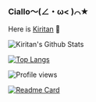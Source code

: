 ### Ciallo～(∠・ω< )⌒★
Here is  [Kiritan](https://github.com/KiritanTakechi) 👋

![Kiritan's Github Stats](https://github-readme-stats.vercel.app/api?username=KiritanTakechi&hide=issues&hide_title=true&include_all_commits=true&show_icons=true&theme=highcontrast&bg_color=30,e96443,904e95)

[![Top Langs](https://github-readme-stats.vercel.app/api/top-langs/?username=KiritanTakechi&layout=compact&theme=radical)](https://github.com/Your_Username/github-readme-stats)

![Profile views](https://gpvc.arturio.dev/KiritanTakechi)

[![Readme Card](https://github-readme-stats.vercel.app/api/pin/?username=KiritanTakechi&repo=Your_Favorite_Repo&theme=radical)](https://github.com/Your_Username/Your_Favorite_Repo)






<!--
**1090549930/1090549930** is a ✨ _special_ ✨ repository because its `README.md` (this file) appears on your GitHub profile.

Here are some ideas to get you started:

- 🔭 I’m currently working on ...
- 🌱 I’m currently learning ...
- 👯 I’m looking to collaborate on ...
- 🤔 I’m looking for help with ...
- 💬 Ask me about ...
- 📫 How to reach me: ...
- 😄 Pronouns: ...
- ⚡ Fun fact: ...
-->
